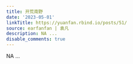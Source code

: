 ```yaml
---
title: 开荒南野
date: '2023-05-01'
linkTitle: https://yuanfan.rbind.io/posts/51/
source: earfanfan | 袁凡
description: NA ...
disable_comments: true
---
```

NA ...